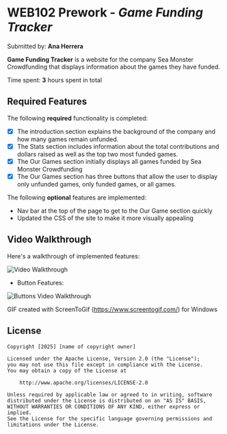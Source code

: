 # WEB102 Prework - *Game Funding Tracker*

Submitted by: **Ana Herrera**

**Game Funding Tracker** is a website for the company Sea Monster Crowdfunding that displays information about the games they have funded.

Time spent: **3** hours spent in total

## Required Features

The following **required** functionality is completed:

* [x] The introduction section explains the background of the company and how many games remain unfunded.
* [x] The Stats section includes information about the total contributions and dollars raised as well as the top two most funded games.
* [x] The Our Games section initially displays all games funded by Sea Monster Crowdfunding
* [x] The Our Games section has three buttons that allow the user to display only unfunded games, only funded games, or all games.

The following **optional** features are implemented:

* Nav bar at the top of the page to get to the Our Game section quickly
* Updated the CSS of the site to make it more visually appealing

## Video Walkthrough

Here's a walkthrough of implemented features:

<img src='assets\SeaMonster.gif' title='Video Walkthrough' width='' alt='Video Walkthrough' />

- Button Features:
<img src='assets\SeaMonsterButtonFeature.gif' title='Buttons Video Walkthrough' width='' alt='Buttons Video Walkthrough' />

<!-- Replace this with whatever GIF tool you used! -->
GIF created with ScreenToGif (https://www.screentogif.com/) for Windows

<!-- Recommended tools:
[Kap](https://getkap.co/) for macOS
[ScreenToGif](https://www.screentogif.com/) for Windows
[peek](https://github.com/phw/peek) for Linux. -->
<!--
## Notes

Describe any challenges encountered while building the app.
-->
## License

    Copyright [2025] [name of copyright owner]

    Licensed under the Apache License, Version 2.0 (the "License");
    you may not use this file except in compliance with the License.
    You may obtain a copy of the License at

        http://www.apache.org/licenses/LICENSE-2.0

    Unless required by applicable law or agreed to in writing, software
    distributed under the License is distributed on an "AS IS" BASIS,
    WITHOUT WARRANTIES OR CONDITIONS OF ANY KIND, either express or implied.
    See the License for the specific language governing permissions and
    limitations under the License.
